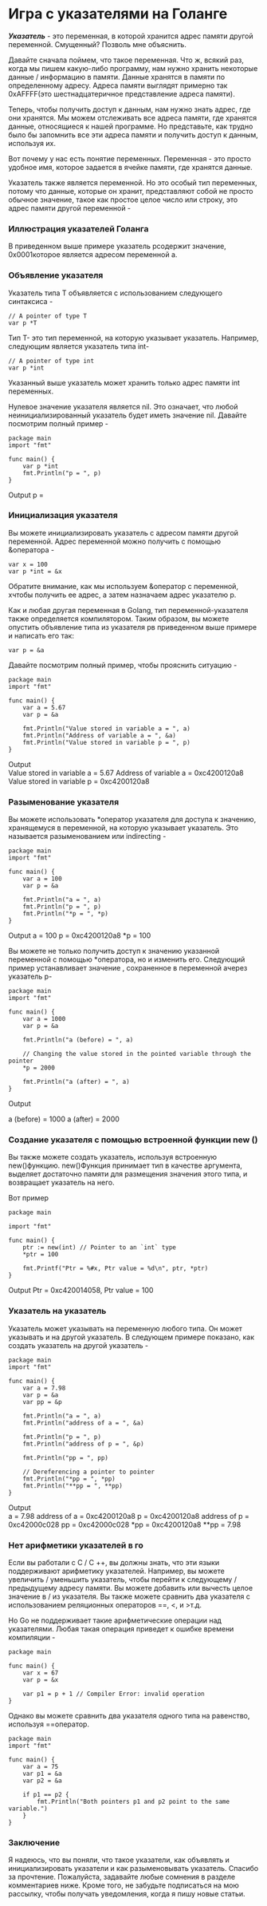 # Игра с указателями на Голанге

***Указатель*** - это переменная, в которой хранится адрес памяти другой переменной. 
Смущенный? Позволь мне объяснить.

Давайте сначала поймем, что такое переменная. Что ж, всякий раз, когда мы пишем какую-либо программу, 
нам нужно хранить некоторые данные / информацию в памяти. Данные хранятся в памяти по определенному адресу. 
Адреса памяти выглядят примерно так 0xAFFFF(это шестнадцатеричное представление адреса памяти).

Теперь, чтобы получить доступ к данным, нам нужно знать адрес, где они хранятся. 
Мы можем отслеживать все адреса памяти, где хранятся данные, относящиеся к нашей программе. 
Но представьте, как трудно было бы запомнить все эти адреса памяти и получить доступ к данным, используя их.

Вот почему у нас есть понятие переменных. Переменная - это просто удобное имя, которое задается 
в ячейке памяти, где хранятся данные.

Указатель также является переменной. Но это особый тип переменных, потому что данные, которые он хранит, представляют собой не просто обычное значение, такое как простое целое число или строку, это адрес памяти другой переменной -

### Иллюстрация указателей Голанга  

В приведенном выше примере указатель pсодержит значение, 0x0001которое является адресом переменной a.

### Объявление указателя
Указатель типа T объявляется с использованием следующего синтаксиса -

```golang
// A pointer of type T
var p *T
```

Тип T- это тип переменной, на которую указывает указатель. Например, следующим является указатель типа int-

```golang
// A pointer of type int
var p *int
```

Указанный выше указатель может хранить только адрес памяти int переменных.

Нулевое значение указателя является nil. Это означает, что любой неинициализированный указатель будет иметь значение nil. Давайте посмотрим полный пример -

```golang
package main
import "fmt"

func main() {
	var p *int
	fmt.Println("p = ", p)
}
```

Output
p =  <nil>

 
### Инициализация указателя

Вы можете инициализировать указатель с адресом памяти другой переменной. 
Адрес переменной можно получить с помощью &оператора -

```golang
var x = 100
var p *int = &x
```

Обратите внимание, как мы используем &оператор с переменной, xчтобы получить ее адрес, 
а затем назначаем адрес указателю p.

Как и любая другая переменная в Golang, тип переменной-указателя также определяется компилятором.
Таким образом, вы можете опустить объявление типа из указателя pв приведенном выше примере и написать его так:

```golang
var p = &a
```

Давайте посмотрим полный пример, чтобы прояснить ситуацию -

```golang
package main
import "fmt"

func main() {
	var a = 5.67
	var p = &a

	fmt.Println("Value stored in variable a = ", a)
	fmt.Println("Address of variable a = ", &a)
	fmt.Println("Value stored in variable p = ", p)
}
```

Output  
Value stored in variable a =  5.67
Address of variable a =  0xc4200120a8
Value stored in variable p =  0xc4200120a8

### Разыменование указателя

Вы можете использовать *оператор указателя для доступа к значению, хранящемуся в переменной,
на которую указывает указатель. Это называется разыменованием или indirecting -

```golang
package main
import "fmt"

func main() {
	var a = 100
	var p = &a

	fmt.Println("a = ", a)
	fmt.Println("p = ", p)
	fmt.Println("*p = ", *p)
}
```

Output
a =  100
p =  0xc4200120a8
*p =  100

Вы можете не только получить доступ к значению указанной переменной с помощью *оператора,
но и изменить его. Следующий пример устанавливает значение , сохраненное в переменной aчерез указатель p-

```golang
package main
import "fmt"

func main() {
	var a = 1000
	var p = &a

	fmt.Println("a (before) = ", a)

	// Changing the value stored in the pointed variable through the pointer
	*p = 2000

	fmt.Println("a (after) = ", a)
}
```

Output

a (before) =  1000
a (after) =  2000

 
### Создание указателя с помощью встроенной функции new ()

Вы также можете создать указатель, используя встроенную new()функцию. new()Функция принимает 
тип в качестве аргумента, выделяет достаточно памяти для размещения значения этого типа, и возвращает указатель на него.

Вот пример 

```golang
package main

import "fmt"

func main() {
	ptr := new(int) // Pointer to an `int` type
	*ptr = 100

	fmt.Printf("Ptr = %#x, Ptr value = %d\n", ptr, *ptr)
}
```

Output
Ptr = 0xc420014058, Ptr value = 100

### Указатель на указатель

Указатель может указывать на переменную любого типа. Он может указывать и на другой указатель. 
В следующем примере показано, как создать указатель на другой указатель -

```golang
package main
import "fmt"

func main() {
	var a = 7.98
	var p = &a
	var pp = &p

	fmt.Println("a = ", a)
	fmt.Println("address of a = ", &a)

	fmt.Println("p = ", p)
	fmt.Println("address of p = ", &p)

	fmt.Println("pp = ", pp)

	// Dereferencing a pointer to pointer
	fmt.Println("*pp = ", *pp)
	fmt.Println("**pp = ", **pp)
}
```

Output  
a =  7.98
address of a =  0xc4200120a8
p =  0xc4200120a8
address of p =  0xc42000c028
pp =  0xc42000c028
*pp =  0xc4200120a8
**pp =  7.98

### Нет арифметики указателей в го

Если вы работали с C / C ++, вы должны знать, что эти языки поддерживают арифметику указателей. 
Например, вы можете увеличить / уменьшить указатель, чтобы перейти к следующему / предыдущему адресу памяти. 
Вы можете добавить или вычесть целое значение в / из указателя. Вы также можете сравнить два указателя
с использованием реляционных операторов ==, <, и >т.д.

Но Go не поддерживает такие арифметические операции над указателями. 
Любая такая операция приведет к ошибке времени компиляции -

```golang
package main

func main() {
	var x = 67
	var p = &x

	var p1 = p + 1 // Compiler Error: invalid operation
}
```

Однако вы можете сравнить два указателя одного типа на равенство, используя ==оператор.

```golang
package main
import "fmt"

func main() {
	var a = 75
	var p1 = &a
	var p2 = &a

	if p1 == p2 {
		fmt.Println("Both pointers p1 and p2 point to the same variable.")
	}
}
```

### Заключение

Я надеюсь, что вы поняли, что такое указатели, как объявлять и инициализировать указатели и как разыменовывать указатель.
Спасибо за прочтение. Пожалуйста, задавайте любые сомнения в разделе комментариев ниже. Кроме того, 
не забудьте подписаться на мою рассылку, чтобы получать уведомления, когда я пишу новые статьи.
